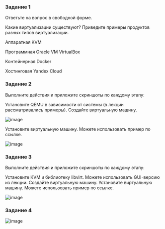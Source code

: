 ### Задание 1
Ответьте на вопрос в свободной форме.

Какие виртуализации существуют? Приведите примеры продуктов разных типов виртуализации.

Аппаратная KVM

Программная Oracle VM VirtualBox

Контейнерная Docker

Хостинговая Yandex Cloud

### Задание 2
Выполните действия и приложите скриншоты по каждому этапу:

Установите QEMU в зависимости от системы (в лекции рассматривались примеры).
Создайте виртуальную машину.

![image](https://user-images.githubusercontent.com/121052923/232042728-5906268b-26d5-4b05-9c68-1c16264d21a1.png)

Установите виртуальную машину. Можете использовать пример по ссылке.

![image](https://user-images.githubusercontent.com/121052923/232042952-d34a6c50-7a19-4711-b9e4-ea97ee207782.png)

### Задание 3
Выполните действия и приложите скриншоты по каждому этапу:

Установите KVM и библиотеку libvirt. Можете использовать GUI-версию из лекции.
Создайте виртуальную машину.
Установите виртуальную машину. Можете использовать пример по ссылке.

![image](https://user-images.githubusercontent.com/121052923/232048366-e6e5cc95-4a66-4972-8c2a-9ca3403b7443.png)

### Задание 4

![image](https://user-images.githubusercontent.com/121052923/232093413-f8339abf-cd1f-49a2-bf6c-7865603f757f.png)


